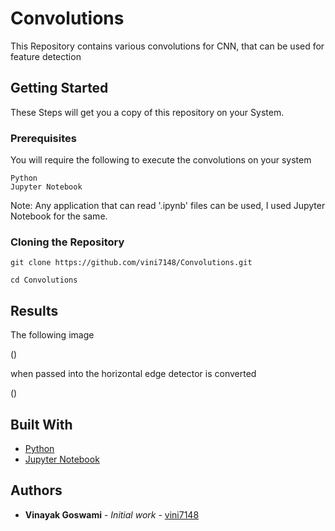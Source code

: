 # Convolutions

This Repository contains various convolutions for CNN, that can be used for feature detection

## Getting Started

These Steps will get you a copy of this repository on your System.

### Prerequisites

You will require the following to execute the convolutions on your system

```
Python
Jupyter Notebook
```

Note: Any application that can read '.ipynb' files can be used, I used Jupyter Notebook for the same.

### Cloning the Repository

```
git clone https://github.com/vini7148/Convolutions.git

cd Convolutions
```

## Results

The following image

()

when passed into the horizontal edge detector is converted

()

## Built With

* [Python](http://python.org)
* [Jupyter Notebook](https://jupyter.org/) 

## Authors

* **Vinayak Goswami** - *Initial work* - [vini7148](https://github.com/vini7148)